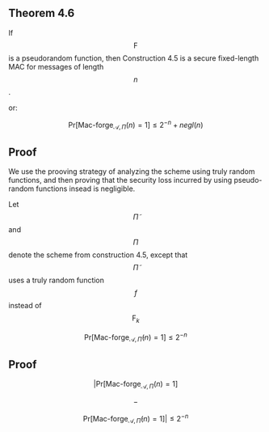 ---
---

<section markdown="1" style="text-align: left;">

## Theorem 4.6

If $$\text{F}$$ is a pseudorandom function, then Construction 4.5
is a secure fixed-length MAC for messages of length $$n$$.

or:

$$\text{Pr}[\text{Mac-forge}_{\mathcal{A},\Pi}(n) = 1] \le 2^{-n} + negl(n)$$

</section>
<section markdown="1" style="text-align: left;">

## Proof

We use the prooving strategy of analyzing the scheme using truly random
functions, and then proving that the security loss incurred by using
pseudo-random functions insead is negligible.

</section>
<section markdown="1" style="text-align: left;">

Let $$\widetilde{\Pi}$$ and $$\Pi$$ denote the scheme from construction 4.5,
except that $$\widetilde\Pi$$ uses a truly random function $$f$$ instead of
$$\text{F}_k$$

$$\text{Pr}[\text{Mac-forge}_{\mathcal{A},\widetilde\Pi}(n) = 1] \le 2^{-n}$$

</section>
<section markdown="1" style="text-align: left;">

## Proof

$$|\text{Pr}[\text{Mac-forge}_{\mathcal{A},\Pi}(n) = 1]$$

$$-$$

$$\text{Pr}[\text{Mac-forge}_{\mathcal{A},\widetilde{\Pi}}(n) = 1]| \le 2^{-n}$$

</section>
